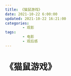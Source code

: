 ```yaml
---
title: 《猫鼠游戏》
date: 2021-10-22 6:00:00
updated: 2021-10-22 16:21:00
categories:
        - 观影
tags:
        - 电影
        - 观后感
---
```


# 《猫鼠游戏》

